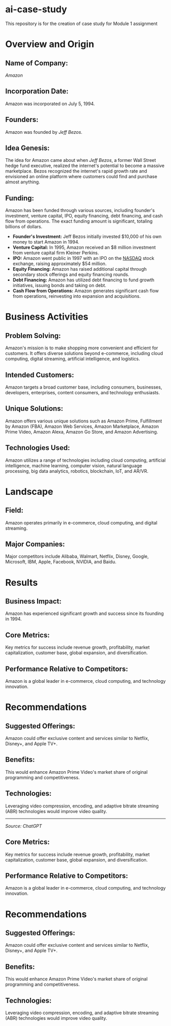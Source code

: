 # ai-case-study
This repository is for the creation of case study for Module 1 assignment
# Overview and Origin

## Name of Company: 
*Amazon*

## Incorporation Date: 
Amazon was incorporated on July 5, 1994.

## Founders: 
Amazon was founded by *Jeff Bezos*.

## Idea Genesis: 
The idea for Amazon came about when *Jeff Bezos*, a former Wall Street hedge fund executive, realized the internet's potential to become a massive marketplace. Bezos recognized the internet's rapid growth rate and envisioned an online platform where customers could find and purchase almost anything.

## Funding: 
Amazon has been funded through various sources, including founder's investment, venture capital, IPO, equity financing, debt financing, and cash flow from operations. The exact funding amount is significant, totaling billions of dollars.

- **Founder's Investment:** Jeff Bezos initially invested $10,000 of his own money to start Amazon in 1994.
- **Venture Capital:** In 1995, Amazon received an $8 million investment from venture capital firm Kleiner Perkins.
- **IPO:** Amazon went public in 1997 with an IPO on the [NASDAQ](https://www.nasdaq.com/) stock exchange, raising approximately $54 million.
- **Equity Financing:** Amazon has raised additional capital through secondary stock offerings and equity financing rounds.
- **Debt Financing:** Amazon has utilized debt financing to fund growth initiatives, issuing bonds and taking on debt.
- **Cash Flow from Operations:** Amazon generates significant cash flow from operations, reinvesting into expansion and acquisitions.

# Business Activities

## Problem Solving: 
Amazon's mission is to make shopping more convenient and efficient for customers. It offers diverse solutions beyond e-commerce, including cloud computing, digital streaming, artificial intelligence, and logistics.

## Intended Customers: 
Amazon targets a broad customer base, including consumers, businesses, developers, enterprises, content consumers, and technology enthusiasts.

## Unique Solutions: 
Amazon offers various unique solutions such as Amazon Prime, Fulfillment by Amazon (FBA), Amazon Web Services, Amazon Marketplace, Amazon Prime Video, Amazon Alexa, Amazon Go Store, and Amazon Advertising.

## Technologies Used: 
Amazon utilizes a range of technologies including cloud computing, artificial intelligence, machine learning, computer vision, natural language processing, big data analytics, robotics, blockchain, IoT, and AR/VR.

# Landscape

## Field: 
Amazon operates primarily in e-commerce, cloud computing, and digital streaming.

## Major Companies: 
Major competitors include Alibaba, Walmart, Netflix, Disney, Google, Microsoft, IBM, Apple, Facebook, NVIDIA, and Baidu.

# Results

## Business Impact: 
Amazon has experienced significant growth and success since its founding in 1994.

## Core Metrics: 
Key metrics for success include revenue growth, profitability, market capitalization, customer base, global expansion, and diversification.

## Performance Relative to Competitors: 
Amazon is a global leader in e-commerce, cloud computing, and technology innovation.

# Recommendations

## Suggested Offerings: 
Amazon could offer exclusive content and services similar to Netflix, Disney+, and Apple TV+.

## Benefits: 
This would enhance Amazon Prime Video's market share of original programming and competitiveness.

## Technologies: 
Leveraging video compression, encoding, and adaptive bitrate streaming (ABR) technologies would improve video quality.

---

*Source: ChatGPT*

## Core Metrics: 
Key metrics for success include revenue growth, profitability, market capitalization, customer base, global expansion, and diversification.

## Performance Relative to Competitors: 
Amazon is a global leader in e-commerce, cloud computing, and technology innovation.

# Recommendations

## Suggested Offerings: 
Amazon could offer exclusive content and services similar to Netflix, Disney+, and Apple TV+.

## Benefits: 
This would enhance Amazon Prime Video's market share of original programming and competitiveness.

## Technologies: 
Leveraging video compression, encoding, and adaptive bitrate streaming (ABR) technologies would improve video quality.
